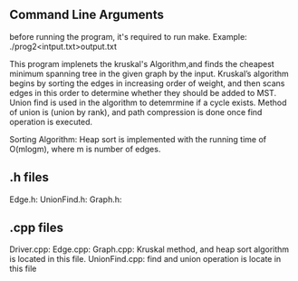 Command Line Arguments
----------------------
before running the program, it's required to run make.
Example:  ./prog2<intput.txt>output.txt

This program implenets the kruskal's Algorithm,and finds the cheapest minimum spanning tree in the given graph by the input.
Kruskal’s algorithm begins by sorting the edges in increasing order of weight, and then scans edges in this order to determine whether they should be added to MST.
Union find is used in the algorithm to detemrmine if a cycle exists.
Method of union is (union by rank), and path compression is done once find operation is executed.

Sorting Algorithm: Heap sort is implemented with the running time of O(mlogm), where m is number of edges.

.h files
--------
Edge.h: 
UnionFind.h:
Graph.h:

.cpp files
----------
Driver.cpp: 
Edge.cpp:
Graph.cpp: Kruskal method, and heap sort algorithm  is located in this file.
UnionFind.cpp: find and union operation is locate in this file

